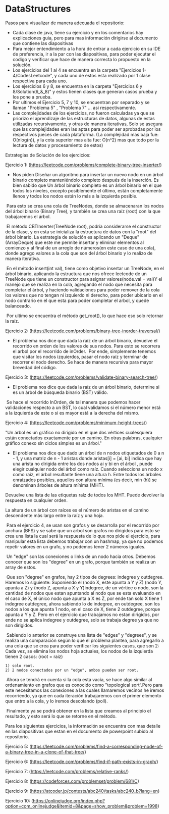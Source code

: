 # DataStructures

Pasos para visualizar de manera adecuada el repositorio:

  - Cada clase de java, tiene su ejercicio y en los comentarios hay explicaciones guia, pero para mas información dirigirse al documento que contiene las diapositivas
  - Para mejor entendimiento a la hora de entrar a cada ejercicio en su IDE de preferencia, ir a la par con las diapositivas, para poder ejecutar el codigo y verificar que hace de manera correcta lo propuesto en la solución.
  - Los ejercicios del 1 al 4 se encuentra en la carpeta "Ejercicios 1-4/CodesLeetcode", y cada uno de estos esta realizado por 1 clase respectiva para cada uno.  
  - Los ejercicios 6 y 8, se encuentra en la carpeta "Ejercicios 6 y 8/Solution(6_&_8)" y estos tienen clases que generan casos prueba y los pone a prueba.
  - Por ultimos el Ejercicio 5, 7 y 10, se encuentran por separado y se llaman "Problema 5" , "Problema 7" ... asi respectivamente.
  - Las complejidades de los ejercicios, no fueron calculadas ya que se priorizo el aprendizaje de las estructuras de datos, algunas de estas utilizadas recursivamente, y otras de manera iterativas, Solo se asegura que las complejidades eran las aptas para poder ser aprobadas por los respectivos jueces de cada plataforma. (La complejidad mas baja fue: O(nlog(n)), y la cota superior mas alta fue: O(n^2) mas que todo por la lectura de datos y procesamiento de estos)



Estrategias de Solución de los ejercicios:

Ejercicio 1: (https://leetcode.com/problems/complete-binary-tree-inserter/)

+ Nos piden Diseñar un algoritmo para insertar un nuevo nodo en un árbol binario completo manteniéndolo completo después de la inserción. Es bien sabido que Un árbol binario completo es un árbol binario en el que todos los niveles, excepto posiblemente el último, están completamente llenos y todos los nodos están lo más a la izquierda posible.

​ Para esto se crea una cola de TreeNodes, donde se almacenaran los nodos del árbol binario (Binary Tree), y también se crea una raíz (root) con la que trabajaremos el árbol. 

​ El método CBTInserter(TreeNode root), podría considerarse el constructor de la clase, y en esta se inicializa la estructura de datos con la "root" del árbol binario. La estrategia de solución es aplicando un "Deque"(ArrayDeque) que este me permite insertar y eliminar elementos al comienzo y al final de un arreglo de números(en este caso de una cola), donde agrego valores a la cola que son del árbol binario y lo realizo de manera iterativa.

​ En el método insert(int val), tiene como objetivo insertar un TreeNode, en el árbol binario, aplicando la estructura que nos ofrece leetcode de un TreeNode que tiene un constructor para asignar valores(node.val = val)Y el manejo que se realiza en la cola, agregando el nodo que necesita para completar el árbol, y haciendo validaciones para poder remover de la cola los valores que no tengan ni izquierdo ni derecho, para poder ubicarlo en el nodo contrario en el que esta para poder completar el arbol, y quede balanceado.

​ Por ultimo se encuentra el método get_root(), lo que hace eso solo retornar la raíz.

Ejercicio 2: (https://leetcode.com/problems/binary-tree-inorder-traversal/)

+ El problema nos dice que dada la raíz de un árbol binario, devuelve el recorrido en orden de los valores de sus nodos. Para esto se recorrera el arbol por el recorrido de inOrder.
​ Por ende, simplemente tenemos que visitar los nodos izquierdos, pasar el nodo raíz y terminar de recorrer el nodo derecho. Se hace de manera recursiva para mayor brevedad del código.

Ejercicio 3: (https://leetcode.com/problems/validate-binary-search-tree/)

+ El problema nos dice que dada la raíz de un árbol binario, determine si es un árbol de búsqueda binario (BST) válido.

​ Se hace el recorrido InOrden, de tal manera que podemos hacer validaciones respecto a un BST, lo cual validamos si el número menor está a la izquierda de este o si es mayor está a la derecha del mismo. 

Ejercicio 4: (https://leetcode.com/problems/minimum-height-trees/)

"Un árbol es un gráfico no dirigido en el que dos vértices cualesquiera están conectados exactamente por un camino. En otras palabras, cualquier gráfico conexo sin ciclos simples es un árbol."

+ El problema nos dice que dado un árbol de n nodos etiquetados de 0 a n - 1, y una matriz de n - 1 aristas donde aristas[i] = [ai, bi] indica que hay una arista no dirigida entre los dos nodos ai y bi en el árbol , puede elegir cualquier nodo del árbol como raíz. Cuando selecciona un nodo x como raíz, el árbol resultante tiene una altura h. Entre todos los árboles enraizados posibles, aquellos con altura mínima (es decir, min (h)) se denominan árboles de altura mínima (MHT).

Devuelve una lista de las etiquetas raíz de todos los MHT. Puede devolver la respuesta en cualquier orden.

La altura de un árbol con raíces es el número de aristas en el camino descendente más largo entre la raíz y una hoja.

​ Para el ejercicio 4, se usan son grafos y se desarrolla por el recorrido por anchura (BFS) y se sabe que un arbol son grafos no dirigidos para esto se crea una lista la cual será la respuesta de lo que nos pide el ejercicio, para manipular esta lista debemos trabajar con un hashmap, ya que no podemos repetir valores en un grafo, y no podemos tener 2 números iguales.

​ Un "edge" son las conexiones o links de un nodo hacia otros. Debemos conocer que son los "degree" en un grafo, porque también se realiza un array de estos.​

​ Que son "degree" en grafos, hay 2 tipos de degrees: indegree y outdegree. Haremos lo siguiente: Suponiendo el (nodo X, este apunta a Y y Z) (nodo Y, apunta a Z) y (nodo Z, apunta a X y Y)indegree, de un vértice o nodo, son la cantidad de nodos que estan apuntando al nodo que se esta evaluando en el caso de X, el único nodo que apunta a X es Z, por ende tan solo X tiene 1 indegree outdegree, ahora sabiendo lo de indegree, en outdegree, son los nodos a los que apunta 1 nodo, en el caso de X, tiene 2 outdegree, porque apunta a Y y Z. Pero en el ejercicio que trabajamos no estan dirigidos, por ende no se aplica indegree y outdegree, solo se trabaja degree ya que no son dirigidos.

​ Sabiendo lo anterior se construye una lista de "edges" y "degrees", y se realiza una comparación según lo que el problema plantea, para agregarlo a una cola que se crea para poder verificar los siguientes casos, que son 2: Cada vez, se elimina los nodos hoja actuales, los nodos de la izquierda tienen 2 casos: (root = raiz) ​

    1) solo root. 
    2) 2 nodos conectados por un "edge", ambos pueden ser root.

​ Ahora se tendrá en cuenta si la cola esta vacía, se hace algo similar al ordenamiento en grafos que es conocido como "topological sort“.Pero para este necesitamos las conexiones a las cuales llamaremos vecinos he iremos recorriendo, ya que en cada iteración trabajaremos con el primer elemento que entro a la cola, y lo iremos descolando (poll).

​ Finalmente ya se podrá obtener en la lista que creamos al principio el resultado, y esto será lo que se retorne en el método.



Para los siguientes ejercicios, la información se encuentra con mas detalle en las diapositivas que estan en el documento de powerpoint subido al repositorio.

Ejercicio 5: (https://leetcode.com/problems/find-a-corresponding-node-of-a-binary-tree-in-a-clone-of-that-tree/)

Ejercicio 6: (https://leetcode.com/problems/find-if-path-exists-in-graph/)

Ejercicio 7: (https://leetcode.com/problems/relative-ranks/)

Ejercicio 8: (https://codeforces.com/problemset/problem/681/C)

Ejercicio 9: (https://atcoder.jp/contests/abc240/tasks/abc240_b?lang=en)

Ejercicio 10: (https://onlinejudge.org/index.php?option=com_onlinejudge&Itemid=8&page=show_problem&problem=1998)
